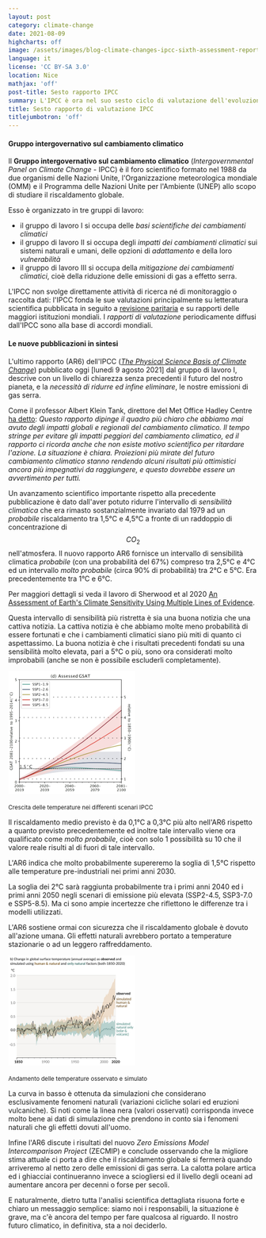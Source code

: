 ```yaml
---
layout: post
category: climate-change
date: 2021-08-09
highcharts: off
image: /assets/images/blog-climate-changes-ipcc-sixth-assessment-report.jpg
language: it
license: 'CC BY-SA 3.0'
location: Nice
mathjax: 'off'
post-title: Sesto rapporto IPCC
summary: L'IPCC è ora nel suo sesto ciclo di valutazione dell'evoluzione dei cambiamenti climatici. Verranno pubblicati a breve il sesto rapporto di valutazione (AR6) con i contributi dei suoi tre gruppi di lavoro ed un rapporto di sintesi, tre rapporti speciali ed un perfezionamento del suo ultimo rapporto metodologico.
title: Sesto rapporto di valutazione IPCC
titlejumbotron: 'off'
---
```

#### Gruppo intergovernativo sul cambiamento climatico

Il **Gruppo intergovernativo sul cambiamento climatico** (*Intergovernmental Panel on Climate Change* - IPCC)
è il foro scientifico formato nel 1988 da due organismi delle Nazioni Unite,
l'Organizzazione meteorologica mondiale (OMM) e il Programma delle Nazioni Unite per l'Ambiente (UNEP)
allo scopo di studiare il riscaldamento globale.

Esso è organizzato in tre gruppi di lavoro:
 * il gruppo di lavoro I si occupa delle *basi scientifiche dei cambiamenti climatici*
 * il gruppo di lavoro II si occupa degli *impatti dei cambiamenti climatici* sui sistemi naturali e umani, delle opzioni di *adattamento* e della loro *vulnerabilità*
 * il gruppo di lavoro III si occupa della *mitigazione dei cambiamenti climatici*, cioè della riduzione delle emissioni di gas a effetto serra.

L'IPCC non svolge direttamente attività di ricerca né di monitoraggio o raccolta dati:
l'IPCC fonda le sue valutazioni principalmente su letteratura scientifica pubblicata in seguito a
[revisione paritaria](https://it.wikipedia.org/wiki/Revisione_paritaria)
e su rapporti delle maggiori istituzioni mondiali.
I *rapporti di valutazione* periodicamente diffusi dall'IPCC sono alla base di accordi mondiali.

#### Le nuove pubblicazioni in sintesi

L'ultimo rapporto (AR6) dell'IPCC
([*The Physical Science Basis of Climate Change*](https://www.ipcc.ch/report/sixth-assessment-report-working-group-i/))
pubblicato oggi [lunedì 9 agosto 2021] dal gruppo di lavoro I, descrive con un livello di chiarezza
senza precedenti il futuro del nostro pianeta, e la *necessità di ridurre ed infine eliminare*,
le nostre emissioni di gas serra.

Come il professor Albert Klein Tank, direttore del Met Office Hadley Centre
[ha detto](https://www.metoffice.gov.uk/about-us/press-office/news/weather-and-climate/2021/ipcc-report-stresses-urgency-to-protect-ambitious-paris-aspiration):
*Questo rapporto dipinge il quadro più chiaro che abbiamo mai avuto degli impatti globali e
regionali del cambiamento climatico.
Il tempo stringe per evitare gli impatti peggiori del cambiamento climatico, ed il rapporto ci
ricorda anche che non esiste motivo scientifico per ritardare l'azione.
La situazione è chiara.
Proiezioni più mirate del futuro cambiamento climatico stanno rendendo alcuni risultati più
ottimistici ancora più impegnativi da raggiungere, e questo dovrebbe essere un avvertimento per
tutti.*

Un avanzamento scientifico importante rispetto alla precedente pubblicazione è dato dall'aver
potuto ridurre l'intervallo di *sensibilità climatica*
che era rimasto sostanzialmente invariato
dal 1979 ad un *probabile* riscaldamento tra 1,5°C e 4,5°C a fronte di un raddoppio di
concentrazione di $$CO_2$$ nell'atmosfera.
Il nuovo rapporto AR6 fornisce un intervallo di sensibilità climatica *probabile*
(con una probabilità del 67%) compreso tra 2,5°C e 4°C ed un intervallo *molto probabile*
(circa 90% di probabilità) tra 2°C e 5°C.
Era precedentemente tra 1°C e 6°C.

<div class="bd-callout bd-callout-info">
<p>
Per maggiori dettagli si veda il lavoro di Sherwood et al 2020
<a href="http://dx.doi.org/10.1029/2019RG000678">An Assessment of Earth's Climate Sensitivity Using Multiple Lines of Evidence</a>.
</p>
</div>

Questa intervallo di sensibilità più ristretta è sia una buona notizia che una cattiva notizia.
La cattiva notizia è che abbiamo molte meno probabilità di essere fortunati e che i cambiamenti
climatici siano più miti di quanto ci aspettassimo.
La buona notizia è che i risultati precedenti fondati su una sensibilità molto elevata,
pari a 5°C o più, sono ora considerati molto improbabili
(anche se non è possibile escluderli completamente).

<picture>
   <img width="256" alt="Fusion in the Sun"
    src="/assets/images/blog-climate-changes-ipcc-ar6-assessed-gsat.jpg"
    class="mx-auto d-block img-fluid">
</picture>
<p class="text-center pt-3 pb-3">
    <small>
       Crescita delle temperature nei differenti scenari IPCC
    </small>
</p>

Il riscaldamento medio previsto è da 0,1°C a 0,3°C più alto nell'AR6 rispetto a quanto previsto
precedentemente ed inoltre tale intervallo viene ora qualificato come *molto probabile*,
cioè con solo 1 possibilità su 10 che il valore reale risulti al di fuori di tale intervallo.

L'AR6 indica che molto probabilmente supereremo la soglia di 1,5°C rispetto alle temperature
pre-industriali nei primi anni 2030.

La soglia dei 2°C sarà raggiunta probabilmente tra i primi anni 2040 ed i primi anni 2050
negli scenari di emissione più elevata (SSP2-4.5, SSP3-7.0 e SSP5-8.5).
Ma ci sono ampie incertezze che riflettono le differenze tra i modelli utilizzati.

L'AR6 sostiene ormai con sicurezza che il riscaldamento globale è dovuto all'azione umana.
Gli effetti naturali avrebbero portato a temperature stazionarie o ad un leggero raffreddamento.

<picture>
   <img width="256" alt="Fusion in the Sun"
    src="/assets/images/blog-climate-changes-ipcc-ar6-human-and-natural-forcing.jpg"
    class="mx-auto d-block img-fluid">
</picture>
<p class="text-center pt-3 pb-3">
    <small>
       Andamento delle temperature osservato e simulato
    </small>
</p>

La curva in basso è ottenuta da simulazioni che considerano esclusivamente fenomeni naturali
(variazioni cicliche solari ed eruzioni vulcaniche).
Si noti come la linea nera (valori osservati) corrisponda invece molto bene ai dati di simulazione
che prendono in conto sia i fenomeni naturali che gli effetti dovuti all'uomo.

Infine l'AR6 discute i risultati del nuovo *Zero Emissions Model Intercomparison Project* (ZECMIP)
e conclude osservando che la migliore stima attuale ci porta a dire che il riscaldamento globale si
fermerà quando arriveremo al netto zero delle emissioni di gas serra.
La calotta polare artica ed i ghiacciai continueranno invece a sciogliersi ed il livello degli oceani
ad aumentare ancora per decenni o forse per secoli.

E naturalmente, dietro tutta l'analisi scientifica dettagliata risuona forte e chiaro un messaggio
semplice: siamo noi i responsabili, la situazione è grave, ma c'è ancora del tempo per fare
qualcosa al riguardo.
Il nostro futuro climatico, in definitiva, sta a noi deciderlo.
